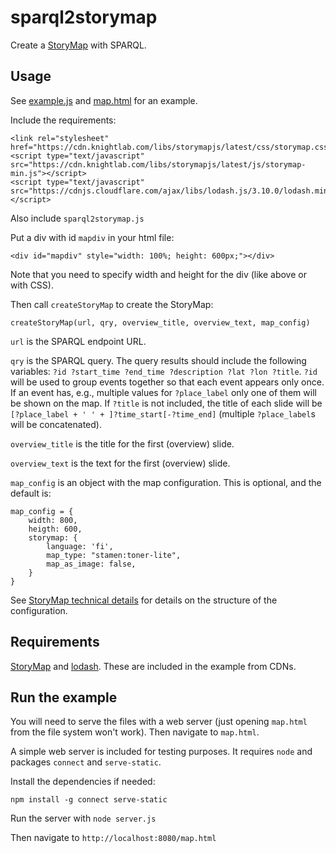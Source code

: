 # sparql2storymap

Create a [StoryMap](https://storymap.knightlab.com/) with SPARQL.

## Usage

See [example.js](https://github.com/SemanticComputing/sparql2storymap/blob/master/example.js) and [map.html](https://github.com/SemanticComputing/sparql2storymap/blob/master/map.html) for an example.

Include the requirements:

```
<link rel="stylesheet" href="https://cdn.knightlab.com/libs/storymapjs/latest/css/storymap.css">
<script type="text/javascript" src="https://cdn.knightlab.com/libs/storymapjs/latest/js/storymap-min.js"></script>
<script type="text/javascript" src="https://cdnjs.cloudflare.com/ajax/libs/lodash.js/3.10.0/lodash.min.js"></script>
```

Also include `sparql2storymap.js`

Put a div with id `mapdiv` in your html file:

```
<div id="mapdiv" style="width: 100%; height: 600px;"></div> 
```

Note that you need to specify width and height for the div (like above or with CSS).

Then call `createStoryMap` to create the StoryMap:

```
createStoryMap(url, qry, overview_title, overview_text, map_config)
```

`url` is the SPARQL endpoint URL.

`qry` is the SPARQL query. The query results should include the following variables: 
`?id ?start_time ?end_time ?description ?lat ?lon ?title`. 
`?id` will be used to group events together so that each event appears only once. 
If an event has, e.g., multiple values for `?place_label` only one of them will be shown on the map. 
If `?title` is not included, the title of each slide will be `[?place_label + ' ' + ]?time_start[-?time_end]` (multiple `?place_label`s will be concatenated).

`overview_title` is the title for the first (overview) slide.

`overview_text` is the text for the first (overview) slide.

`map_config` is an object with the map configuration. This is optional, and the default is:

```
map_config = {
    width: 800,
    heigth: 600,
    storymap: {
        language: 'fi',
        map_type: "stamen:toner-lite",
        map_as_image: false,
    }
}
```

See [StoryMap technical details](https://storymap.knightlab.com/advanced/) for details on the structure of the configuration.

## Requirements

[StoryMap](https://storymap.knightlab.com/) and [lodash](https://lodash.com/). These are included in the example from CDNs.

## Run the example

You will need to serve the files with a web server (just opening `map.html` from the file system won't work). Then navigate to `map.html`.

A simple web server is included for testing purposes. It requires `node` and packages `connect` and `serve-static`.

Install the dependencies if needed:

```
npm install -g connect serve-static
```

Run the server with `node server.js`

Then navigate to `http://localhost:8080/map.html`

